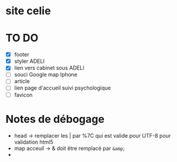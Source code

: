 site celie
=====

# TO DO

- [x] footer
- [x] styler ADELI
- [x] lien vers cabinet sous ADELI
- [ ] souci Google map Iphone
- [ ] article
- [ ] lien page d'accueil suivi psychologique
- [ ] favicon

# Notes de débogage

- head -> remplacer les | par %7C qui est valide pour UTF-8 pour validation html5
- map acceuil -> & doit être remplacé par `&amp`;
- 
